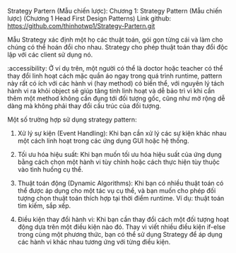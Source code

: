 Strategy Partern (Mẫu chiến lược):  Chương 1: Strategy Pattern (Mẫu chiến lược)
 (Chương 1 Head First Design Patterns)
Link github: https://github.com/thinhotwp1/Strategy-Partern.git

Mẫu Strategy xác định một họ các thuật toán, gói gọn từng cái và làm cho chúng có thể hoán đổi cho nhau. Strategy cho phép thuật toán thay đổi độc lập với các client sử dụng nó.

:accessibility: Ở ví dụ trên, một người có thể là doctor hoặc teacher có thể thay đổi linh hoạt cách mặc quần áo ngay trong quá trình runtime, pattern này rất có ích với các hành vi (hay method) có biến thể, với nguyên lý tách hành vi ra khỏi object sẽ giúp tăng tính linh hoạt và dễ bảo trì vì khi cần thêm một method không cần đụng tới đối tượng gốc, cũng như mở rộng dễ dàng mà không phải thay đổi cấu trúc của đối tượng. 


Một số trường hợp sử dụng strategy pattern: 

1. Xử lý sự kiện (Event Handling): Khi bạn cần xử lý các sự kiện khác nhau một cách linh hoạt trong các ứng dụng GUI hoặc hệ thống.

2. Tối ưu hóa hiệu suất: Khi bạn muốn tối ưu hóa hiệu suất của ứng dụng bằng cách chọn một hành vi tùy chỉnh hoặc cách thực hiện tùy thuộc vào tình huống cụ thể.

3. Thuật toán động (Dynamic Algorithms): Khi bạn có nhiều thuật toán có thể được áp dụng cho một tác vụ cụ thể, và bạn muốn cho phép đối tượng chọn thuật toán thích hợp tại thời điểm runtime. Ví dụ: thuật toán tìm kiếm, sắp xếp.

4. Điều kiện thay đổi hành vi: Khi bạn cần thay đổi cách một đối tượng hoạt động dựa trên một điều kiện nào đó. Thay vì viết nhiều điều kiện if-else trong cùng một phương thức, bạn có thể sử dụng Strategy để áp dụng các hành vi khác nhau tương ứng với từng điều kiện.
